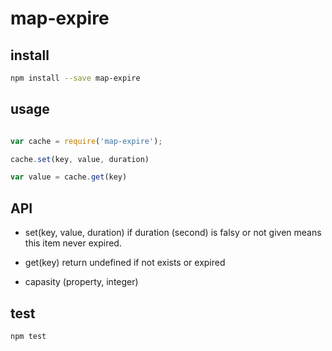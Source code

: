 # map-expire

## install

```sh
npm install --save map-expire
```

## usage

```javascript

var cache = require('map-expire');

cache.set(key, value, duration)

var value = cache.get(key)

```

## API

- set(key, value, duration)
	if duration (second) is falsy or not given means this item never expired.

- get(key)
	return undefined if not exists or expired
	
- capasity (property, integer)

## test

```sh
npm test
```
	